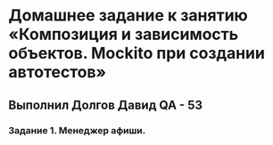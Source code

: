 # Домашнее задание к занятию «Композиция и зависимость объектов. Mockito при создании автотестов»
## Выполнил Долгов Давид QA - 53
### Задание 1. Менеджер афиши.